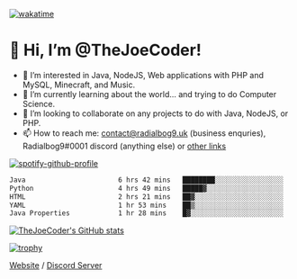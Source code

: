 [![wakatime](https://wakatime.com/badge/user/82b861fb-50d1-4a0d-aa13-67fc3da8aaec.svg)](https://wakatime.com/@82b861fb-50d1-4a0d-aa13-67fc3da8aaec)

# 👋 Hi, I’m @TheJoeCoder!
- 👀 I’m interested in Java, NodeJS, Web applications with PHP and MySQL, Minecraft, and Music.
- 🌱 I’m currently learning about the world... and trying to do Computer Science.
- 💞️ I’m looking to collaborate on any projects to do with Java, NodeJS, or PHP.
- 📫 How to reach me: contact@radialbog9.uk (business enquries), Radialbog9#0001 discord (anything else) or [other links](https://linktr.ee/Radialbog9)

[![spotify-github-profile](https://spotify-github-profile.vercel.app/api/view?uid=1puuoim4z9kqgght0d4uvhvsg&cover_image=true&theme=natemoo-re&show_offline=true&bar_color=ffe047&bar_color_cover=false)](https://spotify-github-profile.vercel.app/api/view?uid=1puuoim4z9kqgght0d4uvhvsg&redirect=true)

<!--START_SECTION:waka-->

```txt
Java                       6 hrs 42 mins   ████████░░░░░░░░░░░░░░░░░   32.24 %
Python                     4 hrs 49 mins   █████▓░░░░░░░░░░░░░░░░░░░   23.13 %
HTML                       2 hrs 21 mins   ██▓░░░░░░░░░░░░░░░░░░░░░░   11.31 %
YAML                       1 hr 53 mins    ██▒░░░░░░░░░░░░░░░░░░░░░░   09.07 %
Java Properties            1 hr 28 mins    █▓░░░░░░░░░░░░░░░░░░░░░░░   07.10 %
```

<!--END_SECTION:waka-->

[![TheJoeCoder's GitHub stats](https://github-readme-stats.vercel.app/api?username=TheJoeCoder&theme=onedark)](https://github.com/anuraghazra/github-readme-stats)

[![trophy](https://github-profile-trophy.vercel.app/?username=TheJoeCoder&theme=onedark)](https://github.com/ryo-ma/github-profile-trophy)

[Website](https://radialbog9.uk) / [Discord Server](https://rb9.xyz/discord)
